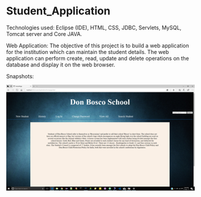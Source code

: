 # Student_Application

Technologies used: 
Eclipse (IDE), HTML, CSS, JDBC, Servlets, MySQL, Tomcat server and Core JAVA.

Web Application:
 The objective of this project is to build a web application for the institution which can maintain the student details.  The web application can perform create, read, update and delete operations on the database and display it on the web browser. 

Snapshots: 

![screen shot](https://github.com/Anuraag93/Web-Projects/blob/master/studentApplication/Snapshots/studentApplication.jpg)
